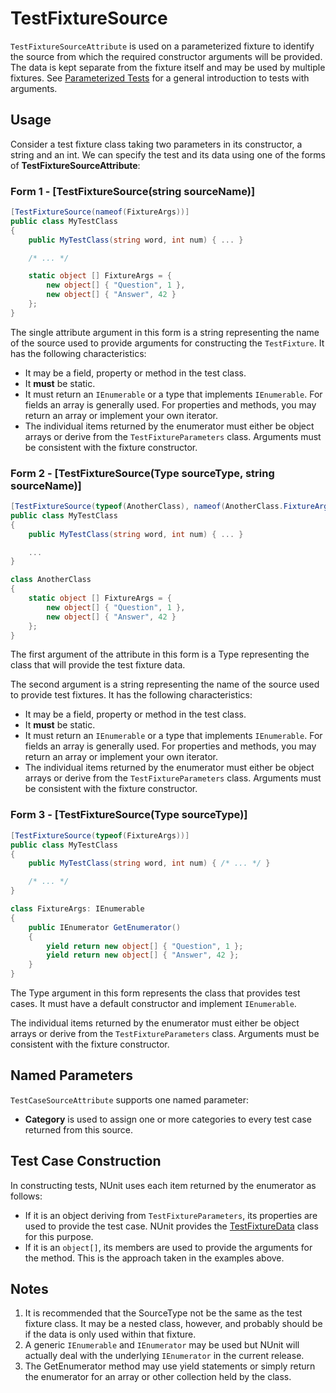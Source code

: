 # TestFixtureSource

`TestFixtureSourceAttribute` is used on a parameterized fixture to
identify the source from which the required constructor arguments will be provided.
The data is kept separate from the fixture itself and may be used by multiple
fixtures. See [Parameterized Tests](xref:parameterizedtests) for a general introduction to
tests with arguments.

## Usage

Consider a test fixture class taking two parameters in its constructor, a string and an int. We can specify the test and its data using one of the forms of **TestFixtureSourceAttribute**:

### Form 1 - [TestFixtureSource(string sourceName)]

```csharp
[TestFixtureSource(nameof(FixtureArgs))]
public class MyTestClass
{
    public MyTestClass(string word, int num) { ... }

    /* ... */

    static object [] FixtureArgs = {
        new object[] { "Question", 1 },
        new object[] { "Answer", 42 }
    };
}
```

The single attribute argument in this form is a string representing the name of the source used
to provide arguments for constructing the `TestFixture`. It has the following characteristics:

* It may be a field, property or method in the test class.
* It __must__ be static.
* It must return an `IEnumerable` or a type that implements `IEnumerable`. For fields an array is generally used. For properties and methods, you may return an array or implement your own iterator.
* The individual items returned by the enumerator must either be object arrays or derive from the `TestFixtureParameters` class. Arguments must be consistent with the fixture constructor.

### Form 2 - [TestFixtureSource(Type sourceType, string sourceName)]

```csharp
[TestFixtureSource(typeof(AnotherClass), nameof(AnotherClass.FixtureArgs)]
public class MyTestClass
{
    public MyTestClass(string word, int num) { ... }

    ...
}

class AnotherClass
{
    static object [] FixtureArgs = {
        new object[] { "Question", 1 },
        new object[] { "Answer", 42 }
    };
}
```

The first argument of the attribute in this form is a Type representing the class that will provide
the test fixture data.

The second argument is a string representing the name of the source used
to provide test fixtures. It has the following characteristics:

* It may be a field, property or method in the test class.
* It __must__ be static.
* It must return an `IEnumerable` or a type that implements `IEnumerable`. For fields an array is generally used. For properties and methods, you may return an array or implement your own iterator.
* The individual items returned by the enumerator must either be object arrays or derive from the `TestFixtureParameters` class. Arguments must be consistent with the fixture constructor.

### Form 3 - [TestFixtureSource(Type sourceType)]

```csharp
[TestFixtureSource(typeof(FixtureArgs))]
public class MyTestClass
{
    public MyTestClass(string word, int num) { /* ... */ }

    /* ... */
}

class FixtureArgs: IEnumerable
{
    public IEnumerator GetEnumerator()
    {
        yield return new object[] { "Question", 1 };
        yield return new object[] { "Answer", 42 };
    }
}
```

The Type argument in this form represents the class that provides test cases.
It must have a default constructor and implement `IEnumerable`.

The individual items returned by the enumerator must either be object arrays or derive from the `TestFixtureParameters` class. Arguments must be consistent with the fixture constructor.

## Named Parameters

`TestCaseSourceAttribute` supports one named parameter:

* **Category** is used to assign one or more categories to every test case returned from this source.

## Test Case Construction

In constructing tests, NUnit uses each item returned by
the enumerator as follows:

* If it is an object deriving from `TestFixtureParameters`, its properties are used to provide the test case. NUnit provides the [TestFixtureData](xref:testfixturedata) class for this purpose.
* If it is an `object[]`, its members are used to provide the arguments for the method. This is the approach taken in the examples above.

## Notes

1. It is recommended that the SourceType not be the same as the test fixture class. It may be a nested class, however, and probably should be if the data is only used within that fixture.
2. A generic `IEnumerable` and `IEnumerator` may be used but NUnit will actually deal with the underlying `IEnumerator` in the current release.
3. The GetEnumerator method may use yield statements or simply return the enumerator for an array or other collection held by the class.
